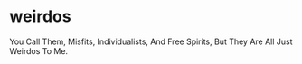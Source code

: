 # weirdos
You Call Them, Misfits, Individualists, And Free Spirits, But They Are All Just Weirdos To Me.
